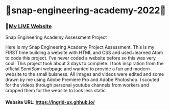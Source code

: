 # 👻snap-engineering-academy-2022👻

### 🍦[My LIVE Website](https://ingrid-ux.github.io/)

Snap Engineering Academy Assessment Project

Here is my Snap Engineering Academy Project Assessment. This is my FIRST time building a website with HTML and CSS and used+learned Atom to code this project. I've never coded a website before so this was very cool! This project took about 3 days to complete. I took inspiration from the official SomiSomi webpage and wanted to provide a fun and modern website to the small buisness. All images and videos were edited and some drawn by me using Adobe Premiere Pro and Adobe Photoshop. I scouted for the videos through personal youtube channels from workers and cropped them for the website to look less static. 

#### Website URL: https://ingrid-ux.github.io/
